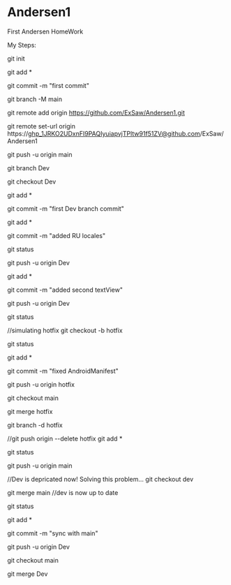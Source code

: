 # Andersen1
First Andersen HomeWork

My Steps:

git init

git add *

git commit -m "first commit"

git branch -M main

git remote add origin https://github.com/ExSaw/Andersen1.git

git remote set-url origin https://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@github.com/ExSaw/Andersen1

git push -u origin main

git branch Dev

git checkout Dev

git add *

git commit -m "first Dev branch commit"

git add *

git commit -m "added RU locales"

git status

git push -u origin Dev

git add *

git commit -m "added second textView"

git push -u origin Dev

git status

//simulating hotfix
git checkout -b hotfix

git status

git add *

git commit -m "fixed AndroidManifest"

git push -u origin hotfix

git checkout main

git merge hotfix

git branch -d hotfix

//git push origin --delete hotfix
git add *

git status

git push -u origin main

//Dev is depricated now! Solving this problem...
git checkout dev

git merge main //dev is now up to date

git status

git add *

git commit -m "sync with main"

git push -u origin Dev

git checkout main

git merge Dev
